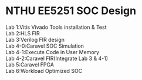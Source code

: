 # NTHU EE5251 SOC Design
Lab 1:Vitis Vivado Tools installation & Test  
Lab 2:HLS FIR  
Lab 3:Verilog FIR design   
Lab 4-0:Caravel SOC Simulation  
Lab 4-1:Execute Code in User Memory  
Lab 4-2:Caravel FIR(Integrate Lab 3 & 4-1)  
Lab 5:Caravel FPGA  
Lab 6:Workload Optimized SOC  
